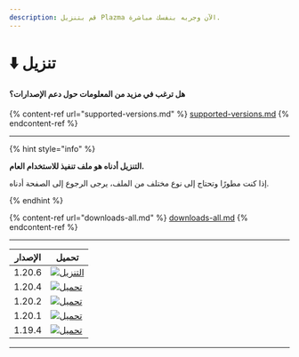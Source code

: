 ```yaml
---
description: قم بتنزيل Plazma الآن وجربه بنفسك مباشرة.
---
```


# ⬇️ تنزيل

#### هل ترغب في مزيد من المعلومات حول دعم الإصدارات؟

{% content-ref url="supported-versions.md" %}
[supported-versions.md](supported-versions.md)
{% endcontent-ref %}

***

{% hint style="info" %}

**التنزيل أدناه هو ملف تنفيذ للاستخدام العام.**

إذا كنت مطورًا وتحتاج إلى نوع مختلف من الملف، يرجى الرجوع إلى الصفحة أدناه.

{% endhint %}

{% content-ref url="downloads-all.md" %}
[downloads-all.md](downloads-all.md)
{% endcontent-ref %}

***

<table data-view="cards">
    <thead>
        <tr>
            <th>الإصدار</th>
            <th>تحميل</th>
        </tr>
    </thead>
    <tbody>
        <tr>
            <td>1.20.6</td>
            <td><a href="https://dl.plazmamc.org/1.20.6/">
                <img src="https://badge.plazmamc.org/1/التنزيل" alt="التنزيل">
            </a></td>
        </tr>
        <tr>
            <td>1.20.4</td>
            <td><a href="https://dl.plazmamc.org/1.20.4/1">
                <img src="https://badge.plazmamc.org/2/تحميل" alt="تحميل">
            </a></td>
        </tr>
        <tr>
            <td>1.20.2</td>
            <td><a href="https://dl.plazmamc.org/1.20.2/1">
                <img src="https://badge.plazmamc.org/6/تحميل" alt="تحميل">
            </a></td>
        </tr>
        <tr>
            <td>1.20.1</td>
            <td><a href="https://dl.plazmamc.org/1.20.1/1">
                <img src="https://badge.plazmamc.org/4/تحميل" alt="تحميل">
            </a></td>
        </tr>
        <tr>
            <td>1.19.4</td>
            <td><a href="https://dl.plazmamc.org/1.19.4/1">
                <img src="https://badge.plazmamc.org/4/تحميل" alt="تحميل">
            </a></td>
        </tr>
    </tbody>
</table>

***
